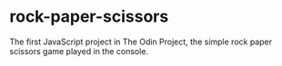 # rock-paper-scissors
The first JavaScript project in The Odin Project, the simple rock paper scissors game played in the console.
